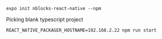 `expo init nblocks-react-native --npm`

Picking blank typescript project

`REACT_NATIVE_PACKAGER_HOSTNAME=192.168.2.22 npm run start`